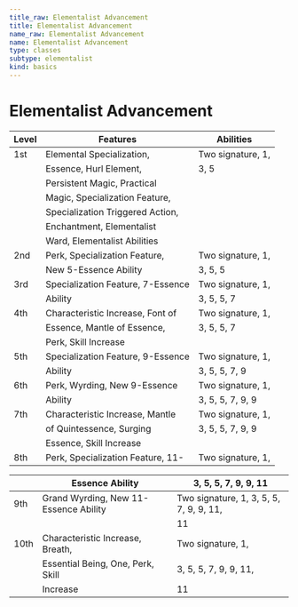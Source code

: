 ```yaml
---
title_raw: Elementalist Advancement
title: Elementalist Advancement
name_raw: Elementalist Advancement
name: Elementalist Advancement
type: classes
subtype: elementalist
kind: basics
---
```


# Elementalist Advancement

| Level | Features                          | Abilities         |
| ----- | --------------------------------- | ----------------- |
| 1st   | Elemental Specialization,         | Two signature, 1, |
|       | Essence, Hurl Element,            | 3, 5              |
|       | Persistent Magic, Practical       |                   |
|       | Magic, Specialization Feature,    |                   |
|       | Specialization Triggered Action,  |                   |
|       | Enchantment, Elementalist         |                   |
|       | Ward, Elementalist Abilities      |                   |
| 2nd   | Perk, Specialization Feature,     | Two signature, 1, |
|       | New 5-Essence Ability             | 3, 5, 5           |
| 3rd   | Specialization Feature, 7-Essence | Two signature, 1, |
|       | Ability                           | 3, 5, 5, 7        |
| 4th   | Characteristic Increase, Font of  | Two signature, 1, |
|       | Essence, Mantle of Essence,       | 3, 5, 5, 7        |
|       | Perk, Skill Increase              |                   |
| 5th   | Specialization Feature, 9-Essence | Two signature, 1, |
|       | Ability                           | 3, 5, 5, 7, 9     |
| 6th   | Perk, Wyrding, New 9-Essence      | Two signature, 1, |
|       | Ability                           | 3, 5, 5, 7, 9, 9  |
| 7th   | Characteristic Increase, Mantle   | Two signature, 1, |
|       | of Quintessence, Surging          | 3, 5, 5, 7, 9, 9  |
|       | Essence, Skill Increase           |                   |
| 8th   | Perk, Specialization Feature, 11- | Two signature, 1, |

|      | Essence Ability                       | 3, 5, 5, 7, 9, 9, 11                    |
| ---- | ------------------------------------- | --------------------------------------- |
| 9th  | Grand Wyrding, New 11-Essence Ability | Two signature, 1, 3, 5, 5, 7, 9, 9, 11, |
|      |                                       | 11                                      |
| 10th | Characteristic Increase, Breath,      | Two signature, 1,                       |
|      | Essential Being, One, Perk, Skill     | 3, 5, 5, 7, 9, 9, 11,                   |
|      | Increase                              | 11                                      |
